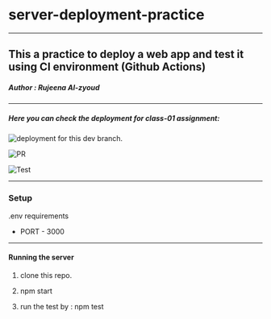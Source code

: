 # server-deployment-practice
---------------------------------------------
**This a practice to deploy a web app and test it using CI environment (Github Actions)**
-------------------------------------------------
##### Author : Rujeena Al-zyoud
-----------------------------------------------------
##### Here you can check the deployment for class-01 assignment:
![deployment for this dev branch.](https://rujeena-server-deploy-prod.herokuapp.com/)

![PR](https://github.com/rujeenaal-zyoud/server-deployment-practice/pull/1)

![Test](https://github.com/rujeenaal-zyoud/server-deployment-practice/actions/workflows/node.js.yml)

-----------------------------------------------------
### Setup
.env requirements


* PORT - 3000

------------------------------------------
#### Running the server
1. clone this repo.

2. npm start

3. run the test by : npm test



